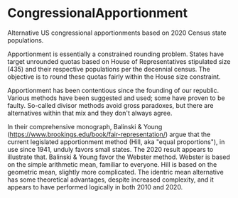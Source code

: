 # CongressionalApportionment
Alternative US congressional apportionments based on 2020 Census state populations.

Apportionment is essentially a constrained rounding problem.  States have target unrounded quotas based on House of Representatives stipulated size (435) and their respective populations per the decennial census.  The objective is to round these quotas fairly within the House size constraint.

Apportionment has been contentious since the founding of our republic.  Various methods have been suggested and used; some have proven to be faulty.  So-called divisor methods avoid gross paradoxes, but there are alternatives within that mix and they don't always agree.

In their comprehensive monograph, Balinski & Young (https://www.brookings.edu/book/fair-representation/) argue that the current legislated apportionment method (Hill, aka "equal proportions"), in use since 1941, unduly favors small states.  The 2020 result appears to illustrate that.  Balinski & Young favor the Webster method.  Webster is based on the simple arithmetic mean, familiar to everyone.  Hill is based on the geometric mean, slightly more complicated.  The identric mean alternative has some theoretical advantages, despite increased complexity, and it appears to have performed logically in both 2010 and 2020.
